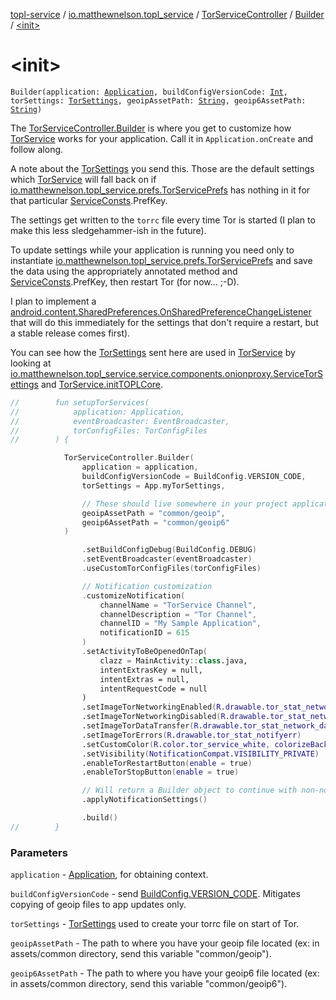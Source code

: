 [topl-service](../../../index.md) / [io.matthewnelson.topl_service](../../index.md) / [TorServiceController](../index.md) / [Builder](index.md) / [&lt;init&gt;](./-init-.md)

# &lt;init&gt;

`Builder(application: `[`Application`](https://developer.android.com/reference/android/app/Application.html)`, buildConfigVersionCode: `[`Int`](https://kotlinlang.org/api/latest/jvm/stdlib/kotlin/-int/index.html)`, torSettings: `[`TorSettings`](../../../topl-core-base/io.matthewnelson.topl_core_base/-tor-settings/index.md)`, geoipAssetPath: `[`String`](https://kotlinlang.org/api/latest/jvm/stdlib/kotlin/-string/index.html)`, geoip6AssetPath: `[`String`](https://kotlinlang.org/api/latest/jvm/stdlib/kotlin/-string/index.html)`)`

The [TorServiceController.Builder](index.md) is where you get to customize how [TorService](#) works
for your application. Call it in `Application.onCreate` and follow along.

A note about the [TorSettings](../../../topl-core-base/io.matthewnelson.topl_core_base/-tor-settings/index.md) you send this. Those are the default settings which
[TorService](#) will fall back on if [io.matthewnelson.topl_service.prefs.TorServicePrefs](../../../io.matthewnelson.topl_service.prefs/-tor-service-prefs/index.md)
has nothing in it for that particular [ServiceConsts](../../../io.matthewnelson.topl_service.util/-service-consts/index.md).PrefKey.

The settings get written to the `torrc` file every time Tor is started (I plan to make
this less sledgehammer-ish in the future).

To update settings while your application is running you need only to instantiate
[io.matthewnelson.topl_service.prefs.TorServicePrefs](../../../io.matthewnelson.topl_service.prefs/-tor-service-prefs/index.md) and save the data using the
appropriately annotated method and [ServiceConsts](../../../io.matthewnelson.topl_service.util/-service-consts/index.md).PrefKey, then
restart Tor (for now... ;-D).

I plan to implement a
[android.content.SharedPreferences.OnSharedPreferenceChangeListener](https://developer.android.com/reference/android/content/SharedPreferences/OnSharedPreferenceChangeListener.html) that will do this
immediately for the settings that don't require a restart, but a stable release comes first).

You can see how the [TorSettings](../../../topl-core-base/io.matthewnelson.topl_core_base/-tor-settings/index.md) sent here are used in [TorService](#) by looking at
[io.matthewnelson.topl_service.service.components.onionproxy.ServiceTorSettings](#) and
[TorService.initTOPLCore](#).

``` kotlin
//        fun setupTorServices(
//            application: Application,
//            eventBroadcaster: EventBroadcaster,
//            torConfigFiles: TorConfigFiles
//        ) {

            TorServiceController.Builder(
                application = application,
                buildConfigVersionCode = BuildConfig.VERSION_CODE,
                torSettings = App.myTorSettings,

                // These should live somewhere in your project application's assets directory
                geoipAssetPath = "common/geoip",
                geoip6AssetPath = "common/geoip6"
            )

                .setBuildConfigDebug(BuildConfig.DEBUG)
                .setEventBroadcaster(eventBroadcaster)
                .useCustomTorConfigFiles(torConfigFiles)

                // Notification customization
                .customizeNotification(
                    channelName = "TorService Channel",
                    channelDescription = "Tor Channel",
                    channelID = "My Sample Application",
                    notificationID = 615
                )
                .setActivityToBeOpenedOnTap(
                    clazz = MainActivity::class.java,
                    intentExtrasKey = null,
                    intentExtras = null,
                    intentRequestCode = null
                )
                .setImageTorNetworkingEnabled(R.drawable.tor_stat_network_enabled)
                .setImageTorNetworkingDisabled(R.drawable.tor_stat_network_disabled)
                .setImageTorDataTransfer(R.drawable.tor_stat_network_dataxfer)
                .setImageTorErrors(R.drawable.tor_stat_notifyerr)
                .setCustomColor(R.color.tor_service_white, colorizeBackground = true)
                .setVisibility(NotificationCompat.VISIBILITY_PRIVATE)
                .enableTorRestartButton(enable = true)
                .enableTorStopButton(enable = true)

                // Will return a Builder object to continue with non-notification related options
                .applyNotificationSettings()

                .build()
//        }
```

### Parameters

`application` - [Application](https://developer.android.com/reference/android/app/Application.html), for obtaining context.

`buildConfigVersionCode` - send [BuildConfig.VERSION_CODE](#). Mitigates copying of geoip
files to app updates only.

`torSettings` - [TorSettings](../../../topl-core-base/io.matthewnelson.topl_core_base/-tor-settings/index.md) used to create your torrc file on start of Tor.

`geoipAssetPath` - The path to where you have your geoip file located (ex: in
assets/common directory, send this variable "common/geoip").

`geoip6AssetPath` - The path to where you have your geoip6 file located (ex: in
assets/common directory, send this variable "common/geoip6").